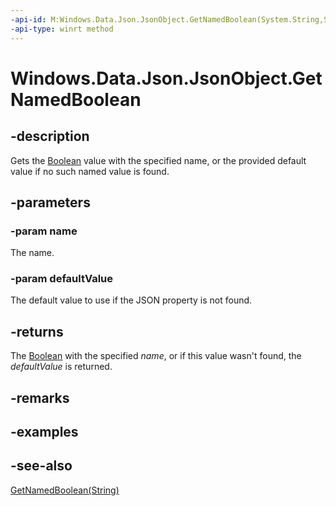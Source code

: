 ```yaml
---
-api-id: M:Windows.Data.Json.JsonObject.GetNamedBoolean(System.String,System.Boolean)
-api-type: winrt method
---
```


<!-- Method syntax
public bool GetNamedBoolean(System.String name, System.Boolean defaultValue)
-->

# Windows.Data.Json.JsonObject.GetNamedBoolean

## -description
Gets the [Boolean](https://msdn.microsoft.com/library/system.boolean.aspx) value with the specified name, or the provided default value if no such named value is found.

## -parameters
### -param name
The name.

### -param defaultValue
The default value to use if the JSON property is not found.

## -returns
The [Boolean](https://msdn.microsoft.com/library/system.boolean.aspx) with the specified *name*, or if this value wasn't found, the *defaultValue* is returned.

## -remarks

## -examples

## -see-also
[GetNamedBoolean(String)](jsonobject_getnamedboolean_1247149794.md)